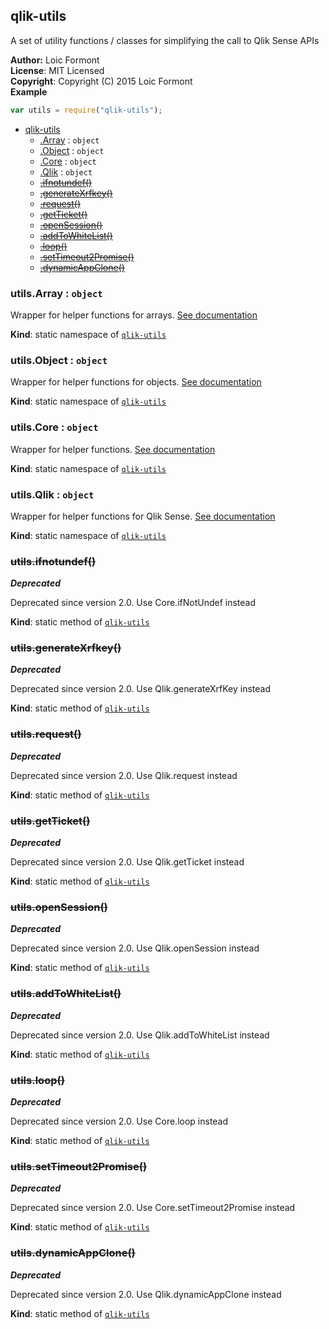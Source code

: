 <a name="module_qlik-utils"></a>
## qlik-utils
A set of utility functions / classes for simplifying the call to Qlik Sense APIs

**Author:** Loic Formont  
**License**: MIT Licensed  
**Copyright**: Copyright (C) 2015 Loic Formont  
**Example**  
```js
var utils = require("qlik-utils");
```

* [qlik-utils](#module_qlik-utils)
  * [.Array](#module_qlik-utils.Array) : <code>object</code>
  * [.Object](#module_qlik-utils.Object) : <code>object</code>
  * [.Core](#module_qlik-utils.Core) : <code>object</code>
  * [.Qlik](#module_qlik-utils.Qlik) : <code>object</code>
  * ~~[.ifnotundef()](#module_qlik-utils.ifnotundef)~~
  * ~~[.generateXrfkey()](#module_qlik-utils.generateXrfkey)~~
  * ~~[.request()](#module_qlik-utils.request)~~
  * ~~[.getTicket()](#module_qlik-utils.getTicket)~~
  * ~~[.openSession()](#module_qlik-utils.openSession)~~
  * ~~[.addToWhiteList()](#module_qlik-utils.addToWhiteList)~~
  * ~~[.loop()](#module_qlik-utils.loop)~~
  * ~~[.setTimeout2Promise()](#module_qlik-utils.setTimeout2Promise)~~
  * ~~[.dynamicAppClone()](#module_qlik-utils.dynamicAppClone)~~

<a name="module_qlik-utils.Array"></a>
### utils.Array : <code>object</code>
Wrapper for helper functions for arrays.
     [See documentation](lib/array.md)

**Kind**: static namespace of <code>[qlik-utils](#module_qlik-utils)</code>  
<a name="module_qlik-utils.Object"></a>
### utils.Object : <code>object</code>
Wrapper for helper functions for objects.
     [See documentation](lib/object.md)

**Kind**: static namespace of <code>[qlik-utils](#module_qlik-utils)</code>  
<a name="module_qlik-utils.Core"></a>
### utils.Core : <code>object</code>
Wrapper for helper functions.
     [See documentation](lib/core.md)

**Kind**: static namespace of <code>[qlik-utils](#module_qlik-utils)</code>  
<a name="module_qlik-utils.Qlik"></a>
### utils.Qlik : <code>object</code>
Wrapper for helper functions for Qlik Sense.
     [See documentation](lib/qlik.md)

**Kind**: static namespace of <code>[qlik-utils](#module_qlik-utils)</code>  
<a name="module_qlik-utils.ifnotundef"></a>
### ~~utils.ifnotundef()~~
***Deprecated***

Deprecated since version 2.0. Use Core.ifNotUndef instead

**Kind**: static method of <code>[qlik-utils](#module_qlik-utils)</code>  
<a name="module_qlik-utils.generateXrfkey"></a>
### ~~utils.generateXrfkey()~~
***Deprecated***

Deprecated since version 2.0. Use Qlik.generateXrfKey instead

**Kind**: static method of <code>[qlik-utils](#module_qlik-utils)</code>  
<a name="module_qlik-utils.request"></a>
### ~~utils.request()~~
***Deprecated***

Deprecated since version 2.0. Use Qlik.request instead

**Kind**: static method of <code>[qlik-utils](#module_qlik-utils)</code>  
<a name="module_qlik-utils.getTicket"></a>
### ~~utils.getTicket()~~
***Deprecated***

Deprecated since version 2.0. Use Qlik.getTicket instead

**Kind**: static method of <code>[qlik-utils](#module_qlik-utils)</code>  
<a name="module_qlik-utils.openSession"></a>
### ~~utils.openSession()~~
***Deprecated***

Deprecated since version 2.0. Use Qlik.openSession instead

**Kind**: static method of <code>[qlik-utils](#module_qlik-utils)</code>  
<a name="module_qlik-utils.addToWhiteList"></a>
### ~~utils.addToWhiteList()~~
***Deprecated***

Deprecated since version 2.0. Use Qlik.addToWhiteList instead

**Kind**: static method of <code>[qlik-utils](#module_qlik-utils)</code>  
<a name="module_qlik-utils.loop"></a>
### ~~utils.loop()~~
***Deprecated***

Deprecated since version 2.0. Use Core.loop instead

**Kind**: static method of <code>[qlik-utils](#module_qlik-utils)</code>  
<a name="module_qlik-utils.setTimeout2Promise"></a>
### ~~utils.setTimeout2Promise()~~
***Deprecated***

Deprecated since version 2.0. Use Core.setTimeout2Promise instead

**Kind**: static method of <code>[qlik-utils](#module_qlik-utils)</code>  
<a name="module_qlik-utils.dynamicAppClone"></a>
### ~~utils.dynamicAppClone()~~
***Deprecated***

Deprecated since version 2.0. Use Qlik.dynamicAppClone instead

**Kind**: static method of <code>[qlik-utils](#module_qlik-utils)</code>  
